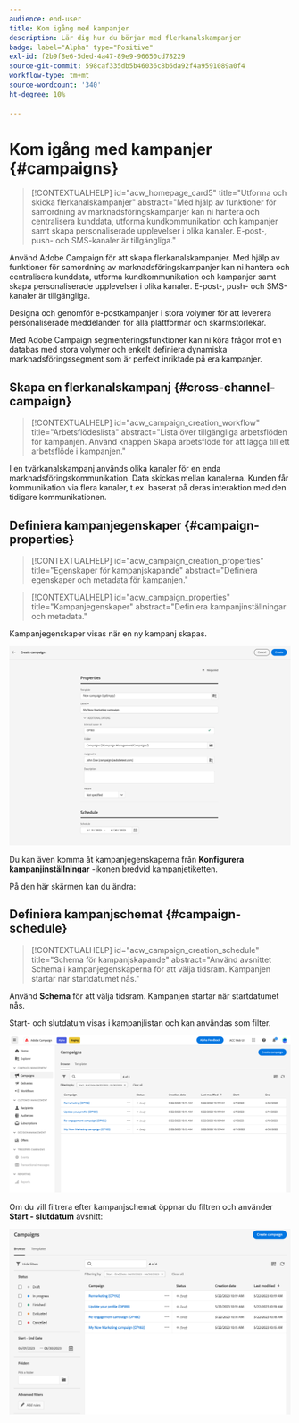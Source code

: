 ```yaml
---
audience: end-user
title: Kom igång med kampanjer
description: Lär dig hur du börjar med flerkanalskampanjer
badge: label="Alpha" type="Positive"
exl-id: f2b9f8e6-5ded-4a47-89e9-96650cd78229
source-git-commit: 598caf335db5b46036c8b6da92f4a9591089a0f4
workflow-type: tm+mt
source-wordcount: '340'
ht-degree: 10%

---
```


# Kom igång med kampanjer {#campaigns}

>[!CONTEXTUALHELP]
>id="acw_homepage_card5"
>title="Utforma och skicka flerkanalskampanjer"
>abstract="Med hjälp av funktioner för samordning av marknadsföringskampanjer kan ni hantera och centralisera kunddata, utforma kundkommunikation och kampanjer samt skapa personaliserade upplevelser i olika kanaler. E-post-, push- och SMS-kanaler är tillgängliga."

Använd Adobe Campaign för att skapa flerkanalskampanjer. Med hjälp av funktioner för samordning av marknadsföringskampanjer kan ni hantera och centralisera kunddata, utforma kundkommunikation och kampanjer samt skapa personaliserade upplevelser i olika kanaler. E-post-, push- och SMS-kanaler är tillgängliga.

Designa och genomför e-postkampanjer i stora volymer för att leverera personaliserade meddelanden för alla plattformar och skärmstorlekar.
<!--Measure the effectiveness of your deliveries with detailed reports including thecounts of opens, clicks, forwards, and more.--> Med Adobe Campaign segmenteringsfunktioner kan ni köra frågor mot en databas med stora volymer och enkelt definiera dynamiska marknadsföringssegment som är perfekt inriktade på era kampanjer.

## Skapa en flerkanalskampanj {#cross-channel-campaign}


>[!CONTEXTUALHELP]
>id="acw_campaign_creation_workflow"
>title="Arbetsflödeslista"
>abstract="Lista över tillgängliga arbetsflöden för kampanjen. Använd knappen Skapa arbetsflöde för att lägga till ett arbetsflöde i kampanjen."

I en tvärkanalskampanj används olika kanaler för en enda marknadsföringskommunikation. Data skickas mellan kanalerna. Kunden får kommunikation via flera kanaler, t.ex. baserat på deras interaktion med den tidigare kommunikationen.

## Definiera kampanjegenskaper {#campaign-properties}

>[!CONTEXTUALHELP]
>id="acw_campaign_creation_properties"
>title="Egenskaper för kampanjskapande"
>abstract="Definiera egenskaper och metadata för kampanjen."

>[!CONTEXTUALHELP]
>id="acw_campaign_properties"
>title="Kampanjegenskaper"
>abstract="Definiera kampanjinställningar och metadata."

Kampanjegenskaper visas när en ny kampanj skapas.

![Definiera kampanjegenskaper](assets/campaign-properties.png)

Du kan även komma åt kampanjegenskaperna från **Konfigurera kampanjinställningar** -ikonen bredvid kampanjetiketten.

På den här skärmen kan du ändra:



## Definiera kampanjschemat {#campaign-schedule}

>[!CONTEXTUALHELP]
>id="acw_campaign_creation_schedule"
>title="Schema för kampanjskapande"
>abstract="Använd avsnittet Schema i kampanjegenskaperna för att välja tidsram. Kampanjen startar när startdatumet nås."

Använd **Schema** för att välja tidsram. Kampanjen startar när startdatumet nås.

Start- och slutdatum visas i kampanjlistan och kan användas som filter.

![Kampanjlista](assets/campaign-list.png)

Om du vill filtrera efter kampanjschemat öppnar du filtren och använder **Start - slutdatum** avsnitt:

![Kampanjlista](assets/campaign-filter-on-dates.png)


